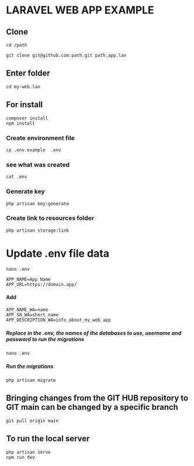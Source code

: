 # LARAVEL WEB APP EXAMPLE

## Clone

    cd /path
    
    git clone git@github.com:path.git path.app.lan
            
## Enter folder
        
    cd my-web.lan
        
## For install

    composer install
    npm install

### Create environment file

	cp .env.example  .env

### see what was created

	cat .env

### Generate key

	php artisan key:generate

### Create link to resources folder

	php artisan storage:link
                
# Update .env file data

    nano .env
        
    APP_NAME=App Name
    APP_URL=https://domain.app/
#### Add

    APP_NAME_WA=name
    APP_SN_WA=short_name
    APP_DESCRIPTION_WA=info_about_my_web_app

         
##### Replace in the .env, the names of the databases to use, username and password to run the migrations
    
    nano .env
       
##### Run the migrations
       
    php artisan migrate
    
## Bringing changes from the GIT HUB repository to GIT main can be changed by a specific branch

    git pull origin main
        
## To run the local server

    php artisan serve
    npm run dev

